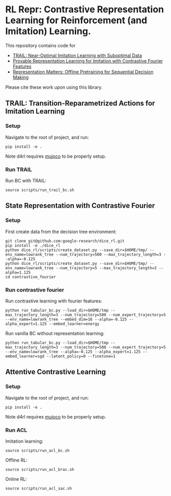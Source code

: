# RL Repr: Contrastive Representation Learning for Reinforcement (and Imitation) Learning.

This repository contains code for
* [TRAIL: Near-Optimal Imitation Learning with Suboptimal Data](https://openreview.net/pdf?id=6q_2b6u0BnJ)
* [Provable Representation Learning for Imitation with Contrastive Fourier Features](https://arxiv.org/abs/2105.12272)
* [Representation Matters: Offline Pretraining for Sequential Decision Making](https://arxiv.org/abs/2102.05815)

Please cite these work upon using this library.

## TRAIL: Transition-Reparametrized Actions for Imitation Learning

### Setup

Navigate to the root of project, and run:

    pip install -e .

Note d4rl requires [mujoco](https://github.com/openai/mujoco-py) to be properly setup.


### Run TRAIL
Run BC with TRAIL:

    source scripts/run_trail_bc.sh
    

## State Representation with Contrastive Fourier

### Setup

First create data from the decision tree environment:

    git clone git@github.com:google-research/dice_rl.git
    pip install -e ./dice_rl
    python dice_rl/scripts/create_dataset.py --save_dir=$HOME/tmp/ --env_name=lowrank_tree --num_trajectory=500 --max_trajectory_length=3 --alpha=-0.125
    python dice_rl/scripts/create_dataset.py --save_dir=$HOME/tmp/ --env_name=lowrank_tree --num_trajectory=5 --max_trajectory_length=3 --alpha=1.125
    cd contrastive_fourier

### Run contrastive fourier

Run contrastive learning with fourier features:
    
    python run_tabular_bc.py --load_dir=$HOME/tmp --max_trajectory_length=3 --num_trajectory=500 --num_expert_trajectory=5 --env_name=lowrank_tree --embed_dim=16 --alpha=-0.125 --alpha_expert=1.125 --embed_learner=energy

Run vanilla BC without representation learning:

    python run_tabular_bc.py --load_dir=$HOME/tmp --max_trajectory_length=3 --num_trajectory=500 --num_expert_trajectory=5 --env_name=lowrank_tree --alpha=-0.125 --alpha_expert=1.125 --embed_learner=sgd --latent_policy=0 --finetune=1

## Attentive Contrastive Learning

### Setup

Navigate to the root of project, and run:

    pip install -e .

Note d4rl requires [mujoco](https://github.com/openai/mujoco-py) to be properly setup.


### Run ACL
Imitation learning:

    source scripts/run_acl_bc.sh

Offline RL:

    source scripts/run_acl_brac.sh

Online RL:

    source scripts/run_acl_sac.sh

